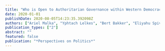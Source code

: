 ```yaml
---
title: "Who is Open to Authoritarian Governance within Western Democracies?"
date: 2020-01-01
publishDate: 2020-08-05T14:23:35.392098Z
authors: ["Ariel Malka", "Yphtach Lelkes", "Bert Bakker", "Eliyahu Spivak"]
publication_types: ["2"]
abstract: ""
featured: false
publication: "*Perspectives on Politics*"
---
```


